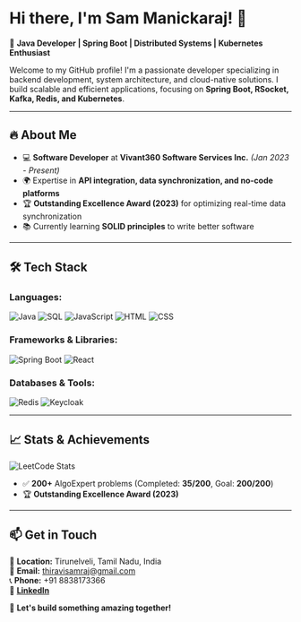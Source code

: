 # Hi there, I'm Sam Manickaraj! 👋

🚀 **Java Developer | Spring Boot | Distributed Systems | Kubernetes Enthusiast**

Welcome to my GitHub profile! I'm a passionate developer specializing in backend development, system architecture, and cloud-native solutions. I build scalable and efficient applications, focusing on **Spring Boot, RSocket, Kafka, Redis, and Kubernetes**. 

---

## 🔥 About Me
- 💻 **Software Developer** at **Vivant360 Software Services Inc.** *(Jan 2023 - Present)*
- 🌍 Expertise in **API integration, data synchronization, and no-code platforms**
- 🏆 **Outstanding Excellence Award (2023)** for optimizing real-time data synchronization
- 📚 Currently learning **SOLID principles** to write better software

---

## 🛠️ Tech Stack
### **Languages:**  
![Java](https://img.shields.io/badge/Java-ED8B00?style=for-the-badge&logo=openjdk&logoColor=white) ![SQL](https://img.shields.io/badge/SQL-4479A1?style=for-the-badge&logo=postgresql&logoColor=white) ![JavaScript](https://img.shields.io/badge/JavaScript-F7DF1E?style=for-the-badge&logo=javascript&logoColor=black) ![HTML](https://img.shields.io/badge/HTML5-E34F26?style=for-the-badge&logo=html5&logoColor=white) ![CSS](https://img.shields.io/badge/CSS3-1572B6?style=for-the-badge&logo=css3&logoColor=white)  

### **Frameworks & Libraries:**  
![Spring Boot](https://img.shields.io/badge/Spring%20Boot-6DB33F?style=for-the-badge&logo=springboot&logoColor=white) ![React](https://img.shields.io/badge/React-61DAFB?style=for-the-badge&logo=react&logoColor=black)  

### **Databases & Tools:**  
![Redis](https://img.shields.io/badge/Redis-DC382D?style=for-the-badge&logo=redis&logoColor=white) ![Keycloak](https://img.shields.io/badge/Keycloak-35495E?style=for-the-badge&logo=keycloak&logoColor=white)  

---

## 📈 Stats & Achievements
![LeetCode Stats](https://leetcard.jacoblin.cool/tsam3366?theme=forest&font=Alegreya%20Sans)

- ✅ **200+** AlgoExpert problems (Completed: **35/200**, Goal: **200/200**)
- 🏆 **Outstanding Excellence Award (2023)**

---

## 📫 Get in Touch
📍 **Location:** Tirunelveli, Tamil Nadu, India  
📧 **Email:** [thiravisamraj@gmail.com](mailto:thiravisamraj@gmail.com)  
📞 **Phone:** +91 8838173366  
🔗 **[LinkedIn](https://www.linkedin.com/in/tsam3366/)**  

🚀 **Let's build something amazing together!**

